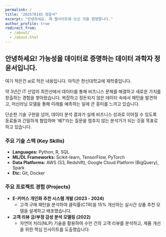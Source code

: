 ```yaml
---
permalink: /
title: "202578145 정윤서"
excerpt: "안녕하세요. 제 웹사이트에 오신 것을 환영합니다."
author_profile: true
redirect_from: 
  - /about/
  - /about.html
---
```


## 안녕하세요! 가능성을 데이터로 증명하는 데이터 과학자 정윤서입니다.
여기 적은건 ai로 적은 내용입니다.
아직은 한신대학교에 재학중입니다.

약 3년간 IT 산업의 최전선에서 데이터를 통해 비즈니스 문제를 해결하고 새로운 가치를 창출하는 경험을 쌓아왔습니다. 복잡하고 정돈되지 않은 데이터 속에서 패턴을 발견하고, 머신러닝 모델을 통해 미래를 예측하는 일에 큰 흥미를 느끼고 있습니다.

단순한 기술 구현을 넘어, 데이터 분석 결과가 실제 비즈니스 성과로 이어질 수 있도록 동료들과 긴밀하게 협업하며 '왜?'라는 질문을 멈추지 않는 분석가가 되는 것을 목표로 하고 있습니다.

### 주요 기술 스택 (Key Skills)
- **Languages:** Python, R, SQL
- **ML/DL Frameworks:** Scikit-learn, TensorFlow, PyTorch
- **Data Platforms:** AWS (S3, Redshift), Google Cloud Platform (BigQuery), Spark
- **Etc:** Git, Docker

### 주요 프로젝트 경험 (Projects)
- **E-커머스 개인화 추천 시스템 개발 (2023 - 2024)**
  - 고객 구매 패턴을 분석하여 클릭률(CTR)을 15% 개선하는 실시간 상품 추천 모델을 설계하고 배포했습니다.
- **고객 리뷰 긍/부정 감성 분석 모델링 (2022)**
  - 자연어 처리(NLP) 기술을 활용하여 수만 건의 고객 리뷰를 분석하고, 제품 개선을 위한 핵심 인사이트를 도출했습니다.

    


    
